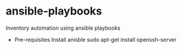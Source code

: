 # ansible-playbooks
Inventory automation using ansible playbooks

* Pre-requisites
Install anisble
sudo apt-get install openssh-server
